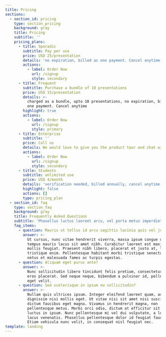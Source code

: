 ```yaml
---
title: Pricing
sections:
  - section_id: pricing
    type: section_pricing
    background: gray
    title: Pricing
    subtitle: ''
    pricing_plans:
      - title: Sporadic
        subtitle: Pay per use
        price: USD 25/presentation
        details: 'no expiration, billed as one payment. Cancel anytime'
        actions:
          - label: Order Now
            url: /signup
            style: secondary
      - title: Frequent
        subtitle: Purchase a bundle of 10 presentations
        price: USD 15/presentation
        details: >-
          charged as a bundle, upto 10 presentations, no expiration, billed as
          one payment. Cancel anytime
        highlight: true
        actions:
          - label: Order Now
            url: /signup
            style: primary
      - title: Enterprise
        subtitle: ''
        price: Call us
        details: We would love to give you the product tour and chat with you
        actions:
          - label: Order Now
            url: /signup
            style: secondary
      - title: Students
        subtitle: unlimited use
        price: USD 4/month
        details: 'verification needed, billed annually, cancel anytime'
        highlight: false
        actions: []
        type: pricing_plan
  - section_id: faq
    type: section_faq
    background: gray
    title: Frequently Asked Questions
    subtitle: 'Phasellus luctus laoreet arcu, vel porta metus imperdiet sit amet.'
    faq_items:
      - question: Mauris ut tellus id arcu sagittis lacinia quis vel justo?
        answer: >-
          Ut cursus, nunc vitae hendrerit viverra, massa ipsum congue quam, sed
          tempus mauris lacus sit amet nibh. Curabitur laoreet est maximus
          mollis feugiat. Praesent nibh libero, placerat et justo at, luctus
          tristique enim. Pellentesque habitant morbi tristique senectus et
          netus et malesuada fames ac turpis egestas.
      - question: Aliquam eget purus ante?
        answer: >-
          Nunc sollicitudin libero tincidunt felis pretium, consectetur aliquam
          eros placerat. Sed neque neque, bibendum a pulvinar id, pellentesque
          eget velit. 
      - question: Sed scelerisque in ipsum eu sollicitudin?
        answer: >-
          Nullam quis ultrices ipsum. Integer eleifend laoreet quam, ac
          dignissim nisi mollis eget. Ut vitae nisi sit amet nisi suscipit
          dictum faucibus eget magna. Vivamus in hendrerit magna, non
          pellentesque metus. Morbi orci odio, dictum at efficitur sit amet,
          luctus in ipsum. Nunc pellentesque mi vel dui vulputate, a lobortis
          lacus venenatis. Phasellus pellentesque dolor id feugiat faucibus.
          Etiam vehicula nunc velit, in consequat nisl feugiat nec.
template: landing
---
```

